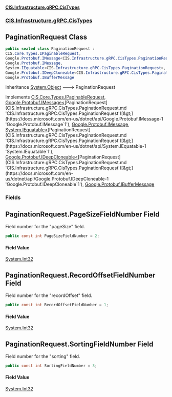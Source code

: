 #### [CIS.Infrastructure.gRPC.CisTypes](index.md 'index')
### [CIS.Infrastructure.gRPC.CisTypes](CIS.Infrastructure.gRPC.CisTypes.md 'CIS.Infrastructure.gRPC.CisTypes')

## PaginationRequest Class

```csharp
public sealed class PaginationRequest :
CIS.Core.Types.IPaginableRequest,
Google.Protobuf.IMessage<CIS.Infrastructure.gRPC.CisTypes.PaginationRequest>,
Google.Protobuf.IMessage,
System.IEquatable<CIS.Infrastructure.gRPC.CisTypes.PaginationRequest>,
Google.Protobuf.IDeepCloneable<CIS.Infrastructure.gRPC.CisTypes.PaginationRequest>,
Google.Protobuf.IBufferMessage
```

Inheritance [System.Object](https://docs.microsoft.com/en-us/dotnet/api/System.Object 'System.Object') &#129106; PaginationRequest

Implements [CIS.Core.Types.IPaginableRequest](https://docs.microsoft.com/en-us/dotnet/api/CIS.Core.Types.IPaginableRequest 'CIS.Core.Types.IPaginableRequest'), [Google.Protobuf.IMessage&lt;](https://docs.microsoft.com/en-us/dotnet/api/Google.Protobuf.IMessage-1 'Google.Protobuf.IMessage`1')[PaginationRequest](CIS.Infrastructure.gRPC.CisTypes.PaginationRequest.md 'CIS.Infrastructure.gRPC.CisTypes.PaginationRequest')[&gt;](https://docs.microsoft.com/en-us/dotnet/api/Google.Protobuf.IMessage-1 'Google.Protobuf.IMessage`1'), [Google.Protobuf.IMessage](https://docs.microsoft.com/en-us/dotnet/api/Google.Protobuf.IMessage 'Google.Protobuf.IMessage'), [System.IEquatable&lt;](https://docs.microsoft.com/en-us/dotnet/api/System.IEquatable-1 'System.IEquatable`1')[PaginationRequest](CIS.Infrastructure.gRPC.CisTypes.PaginationRequest.md 'CIS.Infrastructure.gRPC.CisTypes.PaginationRequest')[&gt;](https://docs.microsoft.com/en-us/dotnet/api/System.IEquatable-1 'System.IEquatable`1'), [Google.Protobuf.IDeepCloneable&lt;](https://docs.microsoft.com/en-us/dotnet/api/Google.Protobuf.IDeepCloneable-1 'Google.Protobuf.IDeepCloneable`1')[PaginationRequest](CIS.Infrastructure.gRPC.CisTypes.PaginationRequest.md 'CIS.Infrastructure.gRPC.CisTypes.PaginationRequest')[&gt;](https://docs.microsoft.com/en-us/dotnet/api/Google.Protobuf.IDeepCloneable-1 'Google.Protobuf.IDeepCloneable`1'), [Google.Protobuf.IBufferMessage](https://docs.microsoft.com/en-us/dotnet/api/Google.Protobuf.IBufferMessage 'Google.Protobuf.IBufferMessage')
### Fields

<a name='CIS.Infrastructure.gRPC.CisTypes.PaginationRequest.PageSizeFieldNumber'></a>

## PaginationRequest.PageSizeFieldNumber Field

Field number for the "pageSize" field.

```csharp
public const int PageSizeFieldNumber = 2;
```

#### Field Value
[System.Int32](https://docs.microsoft.com/en-us/dotnet/api/System.Int32 'System.Int32')

<a name='CIS.Infrastructure.gRPC.CisTypes.PaginationRequest.RecordOffsetFieldNumber'></a>

## PaginationRequest.RecordOffsetFieldNumber Field

Field number for the "recordOffset" field.

```csharp
public const int RecordOffsetFieldNumber = 1;
```

#### Field Value
[System.Int32](https://docs.microsoft.com/en-us/dotnet/api/System.Int32 'System.Int32')

<a name='CIS.Infrastructure.gRPC.CisTypes.PaginationRequest.SortingFieldNumber'></a>

## PaginationRequest.SortingFieldNumber Field

Field number for the "sorting" field.

```csharp
public const int SortingFieldNumber = 3;
```

#### Field Value
[System.Int32](https://docs.microsoft.com/en-us/dotnet/api/System.Int32 'System.Int32')